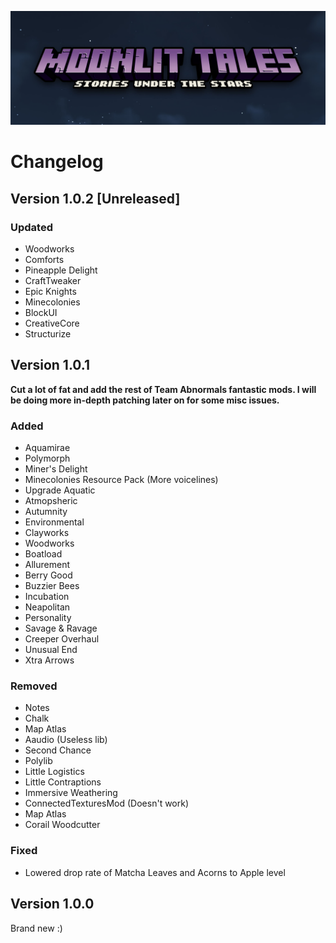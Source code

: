 <a href="https://github.com/Lost-Outpost/moonlit-tales/blob/main/README.md"><img src="images/banner.jpg" target="_blank"></a>

# Changelog

## Version 1.0.2 [Unreleased]

### Updated
+ Woodworks
+ Comforts
+ Pineapple Delight
+ CraftTweaker
+ Epic Knights
+ Minecolonies
+ BlockUI
+ CreativeCore
+ Structurize

## Version 1.0.1

**Cut a lot of fat and add the rest of Team Abnormals fantastic mods. I will be doing more in-depth patching later on for some misc issues.**

### Added
+ Aquamirae
+ Polymorph
+ Miner's Delight
+ Minecolonies Resource Pack (More voicelines)
+ Upgrade Aquatic
+ Atmopsheric
+ Autumnity
+ Environmental
+ Clayworks
+ Woodworks
+ Boatload
+ Allurement
+ Berry Good
+ Buzzier Bees
+ Incubation
+ Neapolitan
+ Personality
+ Savage & Ravage
+ Creeper Overhaul
+ Unusual End
+ Xtra Arrows

### Removed
+ Notes
+ Chalk
+ Map Atlas
+ Aaudio (Useless lib)
+ Second Chance
+ Polylib
+ Little Logistics
+ Little Contraptions
+ Immersive Weathering
+ ConnectedTexturesMod (Doesn't work)
+ Map Atlas
+ Corail Woodcutter

### Fixed
+ Lowered drop rate of Matcha Leaves and Acorns to Apple level

## Version 1.0.0
Brand new :)

